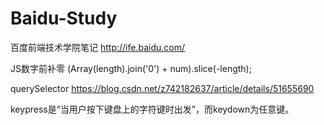 # Baidu-Study
百度前端技术学院笔记
http://ife.baidu.com/


JS数字前补零
(Array(length).join('0') + num).slice(-length);

querySelector
https://blog.csdn.net/z742182637/article/details/51655690

keypress是“当用户按下键盘上的字符键时出发”，而keydown为任意键。
